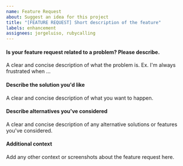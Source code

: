 ```yaml
---
name: Feature Request
about: Suggest an idea for this project
title: "[FEATURE REQUEST] Short description of the feature"
labels: enhancement
assignees: jorgeluiso, rubycalling
---
```


#### Is your feature request related to a problem? Please describe.
 A clear and concise description of what the problem is. Ex. I'm always frustrated when ...

#### Describe the solution you'd like
 A clear and concise description of what you want to happen.

#### Describe alternatives you've considered
 A clear and concise description of any alternative solutions or features you've considered.

#### Additional context
 Add any other context or screenshots about the feature request here.
